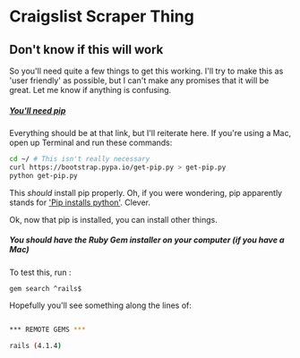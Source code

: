 # Craigslist Scraper Thing

## Don't know if this will work

So you'll need quite a few things to get this working.  I'll try to make this
as 'user friendly' as possible, but I can't make any promises that it will
be great.  Let me know if anything is confusing.

##### [You'll need pip](http://pip.readthedocs.org/en/latest/installing.html)

Everything should be at that link, but I'll reiterate here.  If you're using a Mac,
open up Terminal and run these commands:

```sh
cd ~/ # This isn't really necessary
curl https://bootstrap.pypa.io/get-pip.py > get-pip.py
python get-pip.py
```

This *should* install pip properly.  Oh, if you were wondering, pip apparently
stands for ['Pip installs python'](http://esmithy.net/2012/08/25/python-packaging-demystified/).
Clever.

Ok, now that pip is installed, you can install other things.

##### You *should* have the Ruby Gem installer on your computer (if you have a Mac)

To test this, run :

```sh
gem search ^rails$
```

Hopefully you'll see something along the lines of:

```sh

*** REMOTE GEMS ***

rails (4.1.4)

```